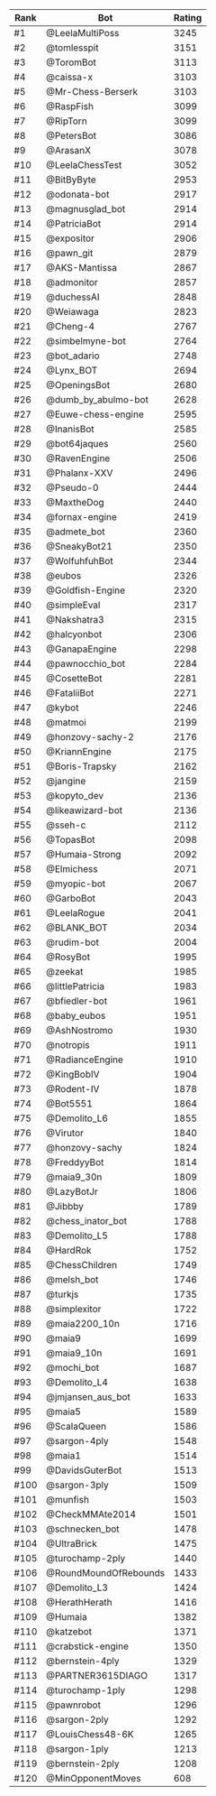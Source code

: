 Rank|Bot|Rating
---|---|---
#1|@LeelaMultiPoss|3245
#2|@tomlesspit|3151
#3|@ToromBot|3113
#4|@caissa-x|3103
#5|@Mr-Chess-Berserk|3103
#6|@RaspFish|3099
#7|@RipTorn|3099
#8|@PetersBot|3086
#9|@ArasanX|3078
#10|@LeelaChessTest|3052
#11|@BitByByte|2953
#12|@odonata-bot|2917
#13|@magnusglad_bot|2914
#14|@PatriciaBot|2914
#15|@expositor|2906
#16|@pawn_git|2879
#17|@AKS-Mantissa|2867
#18|@admonitor|2857
#19|@duchessAI|2848
#20|@Weiawaga|2823
#21|@Cheng-4|2767
#22|@simbelmyne-bot|2764
#23|@bot_adario|2748
#24|@Lynx_BOT|2694
#25|@OpeningsBot|2680
#26|@dumb_by_abulmo-bot|2628
#27|@Euwe-chess-engine|2595
#28|@InanisBot|2585
#29|@bot64jaques|2560
#30|@RavenEngine|2506
#31|@Phalanx-XXV|2496
#32|@Pseudo-0|2444
#33|@MaxtheDog|2440
#34|@fornax-engine|2419
#35|@admete_bot|2360
#36|@SneakyBot21|2350
#37|@WolfuhfuhBot|2344
#38|@eubos|2326
#39|@Goldfish-Engine|2320
#40|@simpleEval|2317
#41|@Nakshatra3|2315
#42|@halcyonbot|2306
#43|@GanapaEngine|2298
#44|@pawnocchio_bot|2284
#45|@CosetteBot|2281
#46|@FataliiBot|2271
#47|@kybot|2246
#48|@matmoi|2199
#49|@honzovy-sachy-2|2176
#50|@KriannEngine|2175
#51|@Boris-Trapsky|2162
#52|@jangine|2159
#53|@kopyto_dev|2136
#54|@likeawizard-bot|2136
#55|@sseh-c|2112
#56|@TopasBot|2098
#57|@Humaia-Strong|2092
#58|@Elmichess|2071
#59|@myopic-bot|2067
#60|@GarboBot|2043
#61|@LeelaRogue|2041
#62|@BLANK_BOT|2034
#63|@rudim-bot|2004
#64|@RosyBot|1995
#65|@zeekat|1985
#66|@littlePatricia|1983
#67|@bfiedler-bot|1961
#68|@baby_eubos|1951
#69|@AshNostromo|1930
#70|@notropis|1911
#71|@RadianceEngine|1910
#72|@KingBobIV|1904
#73|@Rodent-IV|1878
#74|@Bot5551|1864
#75|@Demolito_L6|1855
#76|@Virutor|1840
#77|@honzovy-sachy|1824
#78|@FreddyyBot|1814
#79|@maia9_30n|1809
#80|@LazyBotJr|1806
#81|@Jibbby|1789
#82|@chess_inator_bot|1788
#83|@Demolito_L5|1788
#84|@HardRok|1752
#85|@ChessChildren|1749
#86|@melsh_bot|1746
#87|@turkjs|1735
#88|@simplexitor|1722
#89|@maia2200_10n|1716
#90|@maia9|1699
#91|@maia9_10n|1691
#92|@mochi_bot|1687
#93|@Demolito_L4|1638
#94|@jmjansen_aus_bot|1633
#95|@maia5|1589
#96|@ScalaQueen|1586
#97|@sargon-4ply|1548
#98|@maia1|1514
#99|@DavidsGuterBot|1513
#100|@sargon-3ply|1509
#101|@munfish|1503
#102|@CheckMMAte2014|1501
#103|@schnecken_bot|1478
#104|@UltraBrick|1475
#105|@turochamp-2ply|1440
#106|@RoundMoundOfRebounds|1433
#107|@Demolito_L3|1424
#108|@HerathHerath|1416
#109|@Humaia|1382
#110|@katzebot|1371
#111|@crabstick-engine|1350
#112|@bernstein-4ply|1329
#113|@PARTNER3615DIAGO|1317
#114|@turochamp-1ply|1298
#115|@pawnrobot|1296
#116|@sargon-2ply|1292
#117|@LouisChess48-6K|1265
#118|@sargon-1ply|1213
#119|@bernstein-2ply|1208
#120|@MinOpponentMoves|608
